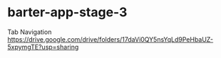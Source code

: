 # barter-app-stage-3
Tab Navigation 
https://drive.google.com/drive/folders/17daVi0QY5nsYqLd9PeHbaUZ-5xpymgTE?usp=sharing
